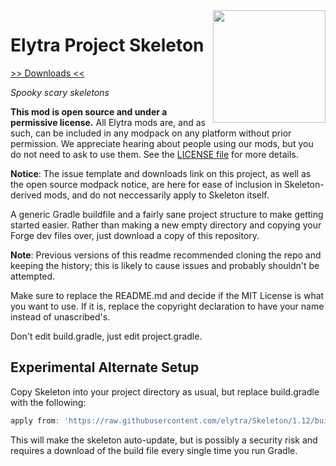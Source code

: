 <img src="https://unascribed.com/f/a231ace4_trumpet.png" align="right" width="180px"/>

# Elytra Project Skeleton

[>> Downloads <<](https://github.com/elytra/Skeleton/releases)

*Spooky scary skeletons*

**This mod is open source and under a permissive license.** All Elytra mods are,
and as such, can be included in any modpack on any platform without prior
permission. We appreciate hearing about people using our mods, but you do not
need to ask to use them. See the [LICENSE file](LICENSE) for more details.

**Notice**: The issue template and downloads link on this project, as
well as the open source modpack notice, are here for ease of inclusion
in Skeleton-derived mods, and do not neccessarily apply to Skeleton itself.

A generic Gradle buildfile and a fairly sane project structure to make
getting started easier. Rather than making a new empty directory and
copying your Forge dev files over, just download a copy of this repository.

**Note**: Previous versions of this readme recommended cloning the repo and
keeping the history; this is likely to cause issues and probably shouldn't
be attempted.

Make sure to replace the README.md and decide if the MIT License is what
you want to use. If it is, replace the copyright declaration to have your
name instead of unascribed's.

Don't edit build.gradle, just edit project.gradle.

## Experimental Alternate Setup

Copy Skeleton into your project directory as usual, but replace build.gradle
with the following:

```gradle
apply from: 'https://raw.githubusercontent.com/elytra/Skeleton/1.12/build.gradle'
```

This will make the skeleton auto-update, but is possibly a security risk and
requires a download of the build file every single time you run Gradle.
